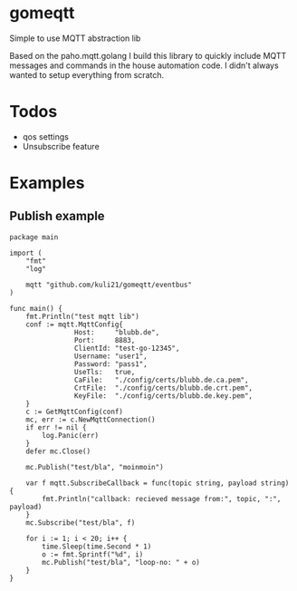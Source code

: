 # gomeqtt
Simple to use MQTT abstraction lib

Based on the paho.mqtt.golang I build this library to quickly include MQTT messages and commands in the house automation code.
I didn't always wanted to setup everything from scratch.

# Todos
- qos settings
- Unsubscribe feature


# Examples

## Publish example
```
package main

import (
	"fmt"
	"log"

	mqtt "github.com/kuli21/gomeqtt/eventbus"
)

func main() {
	fmt.Println("test mqtt lib")
	conf := mqtt.MqttConfig{
				Host:     "blubb.de",
				Port:     8883,
				ClientId: "test-go-12345",
				Username: "user1",
				Password: "pass1",
				UseTls:   true,
				CaFile:   "./config/certs/blubb.de.ca.pem",
				CrtFile:  "./config/certs/blubb.de.crt.pem",
				KeyFile:  "./config/certs/blubb.de.key.pem",
	}
	c := GetMqttConfig(conf)
	mc, err := c.NewMqttConnection()
	if err != nil {
		log.Panic(err)
	}
	defer mc.Close()

	mc.Publish("test/bla", "moinmoin")

    var f mqtt.SubscribeCallback = func(topic string, payload string) {
		fmt.Println("callback: recieved message from:", topic, ":", payload)
	}
	mc.Subscribe("test/bla", f)

	for i := 1; i < 20; i++ {
		time.Sleep(time.Second * 1)
		o := fmt.Sprintf("%d", i)
		mc.Publish("test/bla", "loop-no: " + o)
	}
}

```